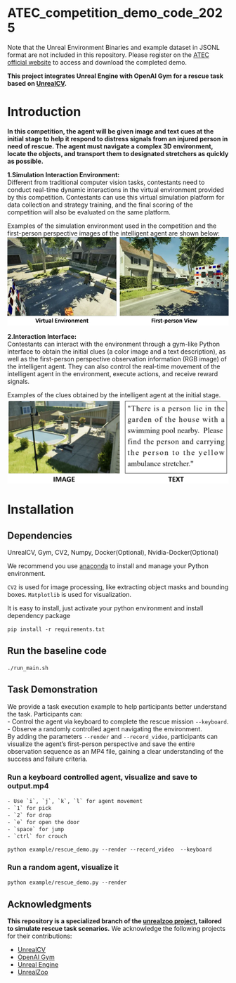 ATEC_competition_demo_code_2025
===

[//]: # (Gym-Rescue: )
Note that the Unreal Environment Binaries and example dataset in JSONL format are not included in this repository. Please register on the [ATEC official website](https://www.atecup.cn/competitions/atec2025) to access and download the completed demo.

**This project integrates Unreal Engine with OpenAI Gym for a rescue task based on [UnrealCV](http://unrealcv.org/).**  

# Introduction

**In this competition, the agent will be given image and text cues at the initial stage to help it respond to distress signals from an injured person in need of rescue. The agent must navigate a complex 3D environment, locate the objects, and transport them to designated stretchers as quickly as possible.**

**1.Simulation Interaction Environment:**  
Different from traditional computer vision tasks, contestants need to conduct real-time dynamic interactions in the virtual environment provided by this competition. Contestants can use this virtual simulation platform for data collection and strategy training, and the final scoring of the competition will also be evaluated on the same platform.

Examples of the simulation environment used in the competition and the first-person perspective images of the intelligent agent are shown below:
![Description of the image](./Figure/image.png)

**2.Interaction Interface:**  
Contestants can interact with the environment through a gym-like Python interface to obtain the initial clues (a color image and a text description), as well as the first-person perspective observation information (RGB image) of the intelligent agent. They can also control the real-time movement of the intelligent agent in the environment, execute actions, and receive reward signals.

Examples of the clues obtained by the intelligent agent at the initial stage.  
![Description of the image](./Figure/task_cue.png)

# Installation

## Dependencies
UnrealCV, Gym, CV2, Numpy, Docker(Optional), Nvidia-Docker(Optional)
 
We recommend you use [anaconda](https://www.continuum.io/downloads) to install and manage your Python environment.

```CV2``` is used for image processing, like extracting object masks and bounding boxes. ```Matplotlib``` is used for visualization.




It is easy to install, just activate your python environment and install dependency package
```
pip install -r requirements.txt
```


## Run the baseline code
```
./run_main.sh
```
## Task Demonstration
We provide a task execution example to help participants better understand the task. Participants can:  
    - Control the agent via keyboard to complete the rescue mission ```--keyboard```.  
    - Observe a randomly controlled agent navigating the environment.  
By adding the parameters ```--render``` and ```--record_video```, participants can visualize the agent’s first-person perspective and save the entire observation sequence as an MP4 file, gaining a clear understanding of the success and failure criteria.
### Run a keyboard controlled agent, visualize and save to output.mp4
    - Use `i`, `j`, `k`, `l` for agent movement  
    - `1` for pick  
    - `2` for drop  
    - `e` for open the door  
    - `space` for jump  
    - `ctrl` for crouch  

```
python example/rescue_demo.py --render --record_video  --keyboard
```

### Run a random agent, visualize it
```
python example/rescue_demo.py --render 
```


##  Acknowledgments
**This repository is a specialized branch of the [unrealzoo project](http://unrealzoo.site/), tailored to simulate rescue task scenarios.**
We acknowledge the following projects for their contributions:
- [UnrealCV](https://unrealcv.org/)
- [OpenAI Gym](https://gym.openai.com/)
- [Unreal Engine](https://www.unrealengine.com/)
- [UnrealZoo](http://unrealzoo.site/)



